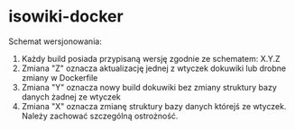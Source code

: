 # isowiki-docker
Schemat wersjonowania:
1. Każdy build posiada przypisaną wersję zgodnie ze schematem: X.Y.Z
2. Zmiana "Z" oznacza aktualizację jednej z wtyczek dokuwiki lub drobne zmiany w Dockerfile
2. Zmiana "Y" oznacza nowy build dokuwiki bez zmiany struktury bazy danych żadnej ze wtyczek
3. Zmiana "X" oznacza zmianę struktury bazy danych którejś ze wtyczek. Należy zachować szczególną ostrożność.